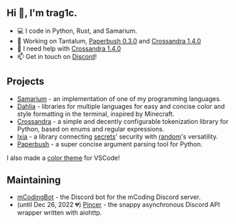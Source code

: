 ## Hi 👋, I'm trag1c.
- 💻 I code in Python, Rust, and Samarium.
- 🔭 Working on Tantalum, [Paperbush 0.3.0](https://github.com/trag1c/paperbush) and [Crossandra 1.4.0](https://github.com/trag1c/crossandra)
- 🤔 I need help with [Crossandra 1.4.0](https://github.com/trag1c/crossandra)
- 📫 Get in touch on [Discord](https://discord.gg/CNQ4EYjC2J)!

## Projects
- [Samarium](https://github.com/samarium-lang/Samarium) - an implementation of one of my programming languages.
- [Dahlia](https://github.com/dahlia-lib) - libraries for multiple languages for easy and concise color and style formatting in the terminal, inspired by Minecraft.
- [Crossandra](https://github.com/trag1c/crossandra) - a simple and decently configurable tokenization library for Python, based on enums and regular expressions.
- [Ixia](https://github.com/trag1c/ixia) - a library connecting [secrets](https://docs.python.org/3/library/secrets.html)' security with [random](https://docs.python.org/3/library/random.html)'s versatility.
- [Paperbush](https://github.com/trag1c/paperbush) - a super concise argument parsing tool for Python.

I also made a [color theme](https://github.com/trag1c/gleam-theme) for VSCode!

## Maintaining
- [mCodingBot](https://github.com/mcb-dev/mCodingBot) - the Discord bot for the mCoding Discord server.
- (until Dec 26, 2022 💔) [Pincer](https://github.com/Pincer-org/Pincer) - the snappy asynchronous Discord API wrapper written with aiohttp.
